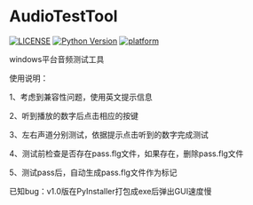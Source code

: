 # AudioTestTool
[![LICENSE](https://img.shields.io/github/license/raoyi/AudioTestTool.svg)](https://github.com/raoyi/AudioTestTool/blob/master/LICENSE)
[![Python Version](https://img.shields.io/badge/python-3.x-blue.svg)]()
[![platform](https://img.shields.io/badge/platform-Windows-blue.svg)]()

windows平台音频测试工具

使用说明：

1、考虑到兼容性问题，使用英文提示信息

2、听到播放的数字后点击相应的按键

3、左右声道分别测试，依据提示点击听到的数字完成测试

4、测试前检查是否存在pass.flg文件，如果存在，删除pass.flg文件

5、测试pass后，自动生成pass.flg文件作为标记

已知bug：v1.0版在PyInstaller打包成exe后弹出GUI速度慢
